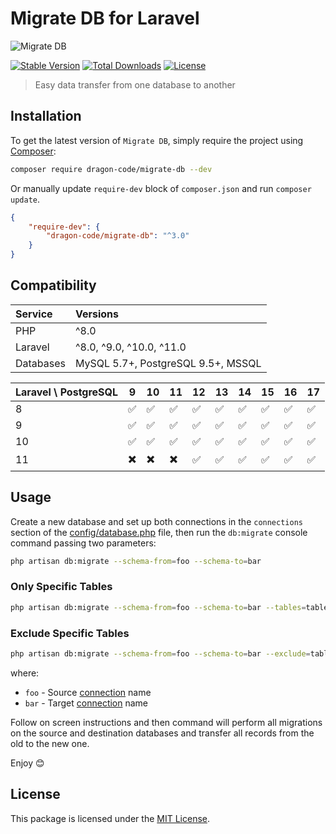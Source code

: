 # Migrate DB for Laravel

<img src="https://preview.dragon-code.pro/the-dragon-code/migrate-db.svg?brand=laravel" alt="Migrate DB"/>

[![Stable Version][badge_stable]][link_packagist]
[![Total Downloads][badge_downloads]][link_packagist]
[![License][badge_license]][link_license]

> Easy data transfer from one database to another

## Installation

To get the latest version of `Migrate DB`, simply require the project using [Composer](https://getcomposer.org):

```bash
composer require dragon-code/migrate-db --dev
```

Or manually update `require-dev` block of `composer.json` and run `composer update`.

```json
{
    "require-dev": {
        "dragon-code/migrate-db": "^3.0"
    }
}
```

## Compatibility

| Service   | Versions                           |
|:----------|:-----------------------------------|
| PHP       | ^8.0                               |
| Laravel   | ^8.0, ^9.0, ^10.0, ^11.0           |
| Databases | MySQL 5.7+, PostgreSQL 9.5+, MSSQL |

| Laravel \ PostgreSQL | 9  | 10 | 11 | 12 | 13 | 14 | 15 | 16 | 17 |
|:---------------------|----|----|----|----|----|----|----|----|----|
| 8                    | ✅  | ✅  | ✅  | ✅  | ✅  | ✅  | ✅  | ✅  | ✅  |
| 9                    | ✅  | ✅  | ✅  | ✅  | ✅  | ✅  | ✅  | ✅  | ✅  |
| 10                   | ✅  | ✅  | ✅  | ✅  | ✅  | ✅  | ✅  | ✅  | ✅  |
| 11                   | ✖️ | ✖️ | ✖️ | ✅  | ✅  | ✅  | ✅  | ✅  | ✅  |


## Usage

Create a new database and set up both connections in the `connections` section of
the [config/database.php](https://github.com/laravel/laravel/blob/master/config/database.php) file, then run the `db:migrate` console command passing two
parameters:

```bash
php artisan db:migrate --schema-from=foo --schema-to=bar
```

### Only Specific Tables

```bash
php artisan db:migrate --schema-from=foo --schema-to=bar --tables=table1 --tables=table2 --tables=table3
```

### Exclude Specific Tables

```bash
php artisan db:migrate --schema-from=foo --schema-to=bar --exclude=table1 --exclude=table2 --exclude=table3
```

where:

* `foo` - Source [connection](https://github.com/laravel/laravel/blob/master/config/database.php) name
* `bar` - Target [connection](https://github.com/laravel/laravel/blob/master/config/database.php) name

Follow on screen instructions and then command will perform all migrations on the source and destination databases and transfer all records from the old to the new one.

Enjoy 😊


## License

This package is licensed under the [MIT License](LICENSE).


[badge_downloads]:      https://img.shields.io/packagist/dt/dragon-code/migrate-db.svg?style=flat-square

[badge_license]:        https://img.shields.io/packagist/l/dragon-code/migrate-db.svg?style=flat-square

[badge_stable]:         https://img.shields.io/github/v/release/TheDragonCode/migrate-db?label=stable&style=flat-square

[link_build]:           https://github.com/TheDragonCode/migrate-db/actions

[link_license]:         LICENSE

[link_packagist]:       https://packagist.org/packages/dragon-code/migrate-db
